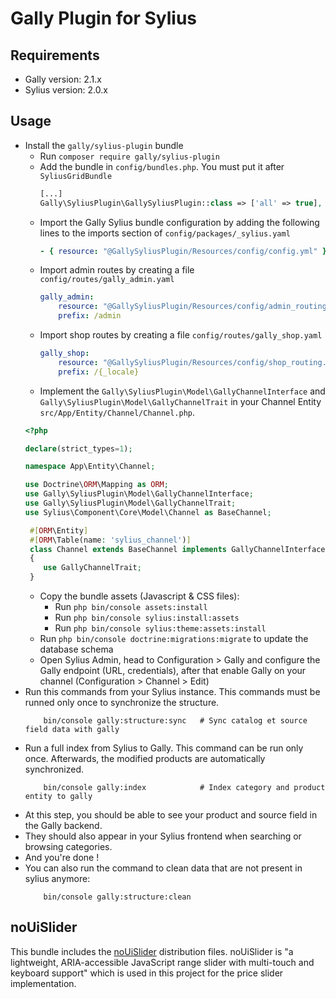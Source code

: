 # Gally Plugin for Sylius

## Requirements

- Gally version: 2.1.x
- Sylius version: 2.0.x

## Usage

- Install the `gally/sylius-plugin` bundle 
  - Run `composer require gally/sylius-plugin`
  - Add the bundle in `config/bundles.php`. You must put it after `SyliusGridBundle`
    ```php
    [...]
    Gally\SyliusPlugin\GallySyliusPlugin::class => ['all' => true],
    ```
  - Import the Gally Sylius bundle configuration by adding the following lines to the imports section of `config/packages/_sylius.yaml`
    ```yaml
    - { resource: "@GallySyliusPlugin/Resources/config/config.yml" }
    ```
  - Import admin routes by creating a file `config/routes/gally_admin.yaml`
    ```yaml
    gally_admin:
        resource: "@GallySyliusPlugin/Resources/config/admin_routing.yml"
        prefix: /admin
    ```
  - Import shop routes by creating a file `config/routes/gally_shop.yaml`
    ```yaml
    gally_shop:
        resource: "@GallySyliusPlugin/Resources/config/shop_routing.yml"
        prefix: /{_locale}
    ```
   - Implement the `Gally\SyliusPlugin\Model\GallyChannelInterface` and `Gally\SyliusPlugin\Model\GallyChannelTrait` in your Channel Entity `src/App/Entity/Channel/Channel.php`.
    ```php
    <?php
    
    declare(strict_types=1);
    
    namespace App\Entity\Channel;
    
    use Doctrine\ORM\Mapping as ORM;
    use Gally\SyliusPlugin\Model\GallyChannelInterface;
    use Gally\SyliusPlugin\Model\GallyChannelTrait;
    use Sylius\Component\Core\Model\Channel as BaseChannel;
    
     #[ORM\Entity]
     #[ORM\Table(name: 'sylius_channel')]
     class Channel extends BaseChannel implements GallyChannelInterface
     {
        use GallyChannelTrait;
     }
     ```
    - Copy the bundle assets (Javascript & CSS files):
       - Run `php bin/console assets:install`
       - Run `php bin/console sylius:install:assets`
       - Run `php bin/console sylius:theme:assets:install`
    - Run `php bin/console doctrine:migrations:migrate` to update the database schema
    - Open Sylius Admin, head to Configuration > Gally and configure the Gally endpoint (URL, credentials), after that enable Gally on your channel (Configuration > Channel > Edit)
- Run this commands from your Sylius instance. This commands must be runned only once to synchronize the structure.
    ```shell
        bin/console gally:structure:sync   # Sync catalog et source field data with gally
    ```
- Run a full index from Sylius to Gally. This command can be run only once. Afterwards, the modified products are automatically synchronized.
    ```shell
        bin/console gally:index            # Index category and product entity to gally
    ```
- At this step, you should be able to see your product and source field in the Gally backend.
- They should also appear in your Sylius frontend when searching or browsing categories.
- And you're done !
- You can also run the command to clean data that are not present in sylius anymore:
    ```shell
        bin/console gally:structure:clean 
    ```

## noUiSlider 

This bundle includes the [noUiSlider](https://github.com/leongersen/noUiSlider) distribution files. 
noUiSlider is "a lightweight, ARIA-accessible JavaScript range slider with multi-touch and keyboard support" which is used in this project for the price slider implementation.

